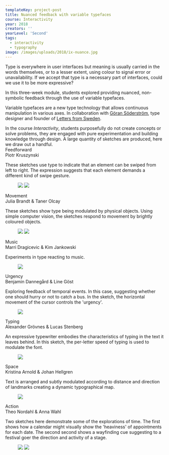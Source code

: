```yaml
---
templateKey: project-post
title: Nuanced feedback with variable typefaces
course: Interactivity
year: 2018
creators: ''
yearLevel: 'Second'
tags:
  - interactivity
  - typography
image: /images/uploads/2018/ix-nuance.jpg
---
```


Type is everywhere in user interfaces but meaning is usually carried in the words themselves, or to a lesser extent, using colour to signal error or unavailability. If we accept that type is a necessary part of interfaces, could we use it to be more expressive?

In this three-week module, students explored providing nuanced, non-symbolic feedback through the use of variable typefaces.  

Variable typefaces are a new type technology that allows continuous manipulation in various axes. In collaboration with <a href="http://goransoderstrom.se/">Göran Söderström</a>, type designer and founder of <a href="https://lettersfromsweden.se/">Letters from Sweden</a>.

<div class="box is-size-7">
  <div class="content">
     In the course <em>Interactivity</em>, students purposefully do not create concepts or solve problems, they are engaged with pure experimentation and building knowledge through design. A large quantity of sketches are produced, here we draw out a handful.
    </div>
</div>


<div class="section is-size-6">
  <div class="title">Feedforward</div>
  <div class="subtitle is-uppercase">Piotr Kruszynski</div>

These sketches use type to indicate that an element can be swiped from left to right. The expression suggests that each element demands a different kind of swipe gesture.

  <figure>
    <img src="/images/uploads/2018/ix-nuance-7-1.gif">
    <img src="/images/uploads/2018/ix-nuance-7-2.gif">
  </figure>
</div>


<div class="section is-size-6">
  <div class="title">Movement</div>
  <div class="subtitle is-uppercase">Julia Brandt & Taner Olcay</div>

These sketches show type being modulated by physical objects. Using simple computer vision, the sketches respond to movement by brightly coloured objects.

  <figure>
    <img src="/images/uploads/2018/ix-nuance-1-1.gif">
    <img src="/images/uploads/2018/ix-nuance-1-2.gif">
  </figure>

</div>



<div class="section is-size-6">
  <div class="title">Music</div>
  <div class="subtitle is-uppercase">Marri Dragicevic & Kim Jankowski</div>

Experiments in type reacting to music.

  <figure>
<img src="/images/uploads/2018/ix-nuance-2-1.gif">
  </figure>
</div>

<div class="section is-size-6">
  <div class="title">Urgency</div>
  <div class="subtitle is-uppercase">Benjamin Dannegård & Line Göst</div>

Exploring feedback of temporal events. In this case, suggesting whether one should hurry or not to catch a bus. In the sketch, the horizontal movement of the cursor controls the 'urgency'.

  <figure>
<img src="/images/uploads/2018/ix-nuance-3-1.gif">
  </figure>

</div>

<div class="section is-size-6">
  <div class="title">Typing</div>
  <div class="subtitle is-uppercase">Alexander Grövnes & Lucas Stenberg</div>

An expressive typewriter embodies the characteristics of typing in the text it leaves behind. In this sketch, the per-letter speed of typing is used to modulate the font.

  <figure>
    <img src="/images/uploads/2018/ix-nuance-4-1.gif">
  </figure>

</div>

<div class="section is-size-6">
  <div class="title">Space</div>
  <div class="subtitle is-uppercase">Kristina Arnold & Johan Hellgren</div>

Text is arranged and subtly modulated according to distance and direction of landmarks creating a dynamic typographical map.

  <figure>
    <img src="/images/uploads/2018/ix-nuance-5-1.gif">
  </figure>

</div>

<div class="section is-size-6">
  <div class="title">Action</div>
  <div class="subtitle is-uppercase">Theo Nordahl & Anna Wahl</div>

Two sketches here demonstrate some of the explorations of time. The first shows how a calendar might visually show the 'heaviness' of appointments for each date. The second second shows a wayfinding cue suggesting to a festival goer the direction and activity of a stage.

  <figure>
    <img src="/images/uploads/2018/ix-nuance-6-1.gif">
    <img src="/images/uploads/2018/ix-nuance-6-2.gif">
  </figure>

</div>
